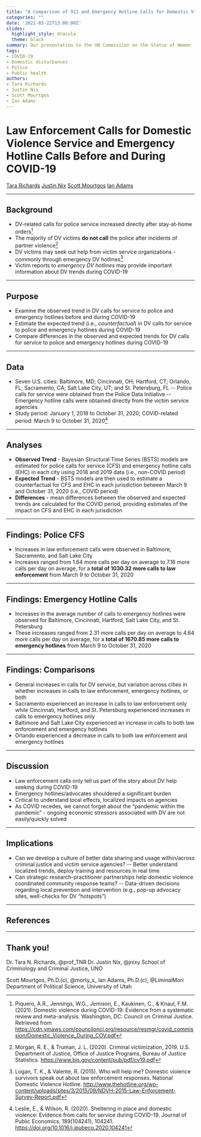 ```yaml
---
title: "A Comparison of 911 and Emergency Hotline Calls for Domestic Violence Before and During COVID-19"
categories: ""
date: '2021-03-22T13:00:00Z'
slides:
  highlight_style: dracula
  theme: black
summary: Our presentation to the UN Commission on the Status of Women
tags:
- COVID-19
- Domestic disturbances
- Police
- Public health
authors:
- Tara Richards
- Justin Nix
- Scott Mourtgos
- Ian Adams
---
```


# Law Enforcement Calls for Domestic Violence Service and Emergency Hotline Calls Before and During COVID-19

[Tara Richards](https://twitter.com/Prof_TNR)
[Justin Nix](https://twitter.com/jnixy)
[Scott Mourtgos](https://twitter.com/morty_s_)
[Ian Adams](https://twitter.com/LiminalMori)

---

## Background

- DV-related calls for police service increased directly after stay-at-home orders[^1]
- The majority of DV victims **do not call** the police after incidents of partner violence[^2]
- DV victims may seek out help from victim service organizations - commonly through emergency DV hotlines[^3]
- Victim reports to *emergency DV hotlines* may provide important information about DV trends during COVID-19

---

## Purpose

- Examine the observed trend in DV calls for service to police and emergency hotlines before and during COVID-19
- Estimate the expected trend (i.e., *counterfactual*) in DV calls for service to police and emergency hotlines during COVID-19
- Compare differences in the observed and expected trends for DV calls for service to police and emergency hotlines during COVID-19

---

## Data

- Seven U.S. cities: Baltimore, MD; Cincinnati, OH; Hartford, CT; Orlando, FL; Sacramento, CA; Salt Lake City, UT; and St. Petersburg, FL
-- Police calls for service were obtained from the Police Data Initiative
-- Emergency hotline calls were obtained directly from the victim service agencies
- Study period: January 1, 2018 to October 31, 2020; COVID-related period: March 9 to October 31, 2020[^4]

---

## Analyses

- **Observed Trend** - Bayesian Structural Time Series (BSTS) models are estimated for police calls for service (CFS) and emergency hotline calls (EHC) in each city using 2018 and 2019 data (i.e., non-COVID period)
- **Expected Trend** - BSTS models are then used to estimate a counterfactual for CFS and EHC in each jurisdiction between March 9 and October 31, 2020 (i.e., COVID period)
- **Differences** - mean differences between the observed and expected trends are calculated for the COVID period, providing estimates of the impact on CFS and EHC in each jurisdiction

---

## Findings: Police CFS

- Increases in law enforcement calls were observed in Baltimore, Sacramento, and Salt Lake City
- Increases ranged from 1.64 more calls per day on average to 7.16 more calls per day on average, for a **total of 1030.32 more calls to law enforcement** from March 9 to October 31, 2020

---

## Findings: Emergency Hotline Calls

- Increases in the average number of calls to emergency hotlines were observed for Baltimore, Cincinnati, Hartford, Salt Lake City, and St. Petersburg
- These increases ranged from 2.31 more calls per day on average to 4.64 more calls per day on average, for a **total of 1670.85 more calls to emergency hotlines** from March 9 to October 31, 2020

---

## Findings: Comparisons

- General increases in calls for DV service, but variation across cities in whether increases in calls to law enforcement, emergency hotlines, or both
- Sacramento experienced an increase in calls to law enforcement only while Cincinnati, Hartford, and St. Petersburg experienced increases in calls to emergency hotlines only
- Baltimore and Salt Lake City experienced an increase in calls to both law enforcement and emergency hotlines
- Orlando experienced a decrease in calls to both law enforcement and emergency hotlines

---

## Discussion

- Law enforcement calls only tell us part of the story about DV help seeking during COVID-19
- Emergency hotlines/advocates shouldered a significant burden
- Critical to understand local effects, localized impacts on agencies
- As COVID recedes, we cannot forget about the “pandemic within the pandemic” - ongoing economic stressors associated with DV are not easily/quickly solved

---

## Implications

- Can we develop a culture of better data sharing and usage within/across criminal justice and victim service agencies?
-- Better understand localized trends, deploy training and resources in real time
- Can strategic research-practitioner partnerships help domestic violence coordinated community response teams?
-- Data-driven decisions regarding local prevention and intervention (e.g., pop-up advocacy sites, well-checks for DV “hotspots”)

---

## References

[^1]: Piquero, A.R., Jennings, W.G., Jemison, E., Kaukinen, C., & Knaul, F.M. (2021). Domestic violence during COVID-19: Evidence from a systematic review and meta-analysis. Washington, DC: Council on Criminal Justice. Retrieved from https://cdn.ymaws.com/counciloncj.org/resource/resmgr/covid_commission/Domestic_Violence_During_COV.pdf
[^2]: Morgan, R. E., & Truman, J. L. (2020). Criminal victimization, 2019. U.S. Department of Justice, Office of Justice Programs, Bureau of Justice Statistics. https://www.bjs.gov/content/pub/pdf/cv19.pdf
[^3]: Logan, T. K., & Valente, R. (2015). Who will help me? Domestic violence survivors speak out about law enforcement responses. National Domestic Violence Hotline. http://www.thehotline.org/wp-content/uploads/sites/3/2015/09/NDVH-2015-Law-Enforcement-Survey-Report.pdf
[^4]: Leslie, E., & Wilson, R. (2020). Sheltering in place and domestic violence: Evidence from calls for service during COVID-19. Journal of Public Economics, 189(104241), 104241. https://doi.org/10.1016/j.jpubeco.2020.104241

---

## Thank you!

Dr. Tara N. Richards, @prof_TNR
Dr. Justin Nix, @jnixy
School of Criminology and Criminal Justice, UNO

Scott Mourtgos, Ph.D.(c), @morty_s_
Ian Adams, Ph.D.(c), @LiminalMori 
Department of Political Science, University of Utah
